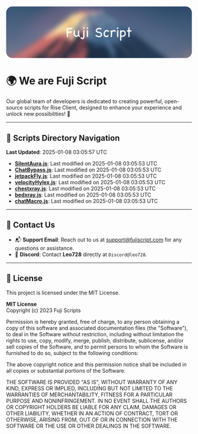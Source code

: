 ![Banner](.github/b.webp)

# 🌍 **We are Fuji Script**

Our global team of developers is dedicated to creating powerful, open-source scripts for Rise Client, designed to enhance your experience and unlock new possibilities! 🌟

---
<!-- SCRIPTS_NAVIGATION_START -->
## 📂 **Scripts Directory Navigation**

**Last Updated**: 2025-01-08 03:05:57 UTC

- **[SilentAura.js](scripts/SilentAura.js)**: Last modified on 2025-01-08 03:05:53 UTC
- **[ChatBypass.js](scripts/ChatBypass.js)**: Last modified on 2025-01-08 03:05:53 UTC
- **[jetpackFly.js](scripts/jetpackFly.js)**: Last modified on 2025-01-08 03:05:53 UTC
- **[velocityHylex.js](scripts/velocityHylex.js)**: Last modified on 2025-01-08 03:05:53 UTC
- **[chestxray.js](scripts/chestxray.js)**: Last modified on 2025-01-08 03:05:53 UTC
- **[bedxray.js](scripts/bedxray.js)**: Last modified on 2025-01-08 03:05:53 UTC
- **[chatMacro.js](scripts/chatMacro.js)**: Last modified on 2025-01-08 03:05:53 UTC

<!-- SCRIPTS_NAVIGATION_END -->

---

## 💬 **Contact Us**  
- 📬 **Support Email**: Reach out to us at [support@fujiscript.com](mailto:support@fujiscript.com) for any questions or assistance.  
- 💬 **Discord**: Contact **Leo728** directly at `Discord@leo728`.

---

## 📜 **License**

This project is licensed under the MIT License.  

**MIT License**  
Copyright (c) 2023 Fuji Scripts  

Permission is hereby granted, free of charge, to any person obtaining a copy of this software and associated documentation files (the "Software"), to deal in the Software without restriction, including without limitation the rights to use, copy, modify, merge, publish, distribute, sublicense, and/or sell copies of the Software, and to permit persons to whom the Software is furnished to do so, subject to the following conditions:  

The above copyright notice and this permission notice shall be included in all copies or substantial portions of the Software.  

THE SOFTWARE IS PROVIDED "AS IS", WITHOUT WARRANTY OF ANY KIND, EXPRESS OR IMPLIED, INCLUDING BUT NOT LIMITED TO THE WARRANTIES OF MERCHANTABILITY, FITNESS FOR A PARTICULAR PURPOSE AND NONINFRINGEMENT. IN NO EVENT SHALL THE AUTHORS OR COPYRIGHT HOLDERS BE LIABLE FOR ANY CLAIM, DAMAGES OR OTHER LIABILITY, WHETHER IN AN ACTION OF CONTRACT, TORT OR OTHERWISE, ARISING FROM, OUT OF OR IN CONNECTION WITH THE SOFTWARE OR THE USE OR OTHER DEALINGS IN THE SOFTWARE.  
